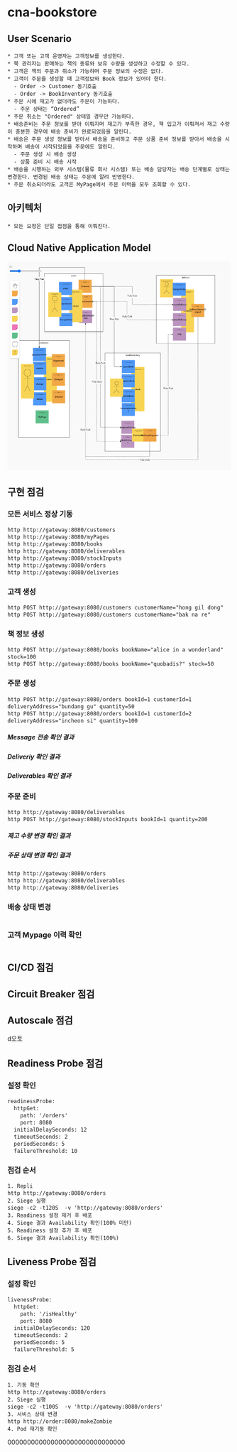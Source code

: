 # cna-bookstore

## User Scenario
```
* 고객 또는 고객 운영자는 고객정보를 생성한다.
* 북 관리자는 판매하는 책의 종류와 보유 수량을 생성하고 수정할 수 있다.
* 고객은 책의 주문과 취소가 가능하며 주문 정보의 수정은 없다.
* 고객이 주문을 생성할 때 고객정보와 Book 정보가 있어야 한다.
  - Order -> Customer 동기호출
  - Order -> BookInventory 동기호출
* 주문 시에 재고가 없더라도 주문이 가능하다.
  - 주문 상태는 “Ordered”
* 주문 취소는 "Ordered" 상태일 경우만 가능하다.
* 배송준비는 주문 정보를 받아 이뤄지며 재고가 부족한 경우, 책 입고가 이뤄져서 재고 수량이 충분한 경우에 배송 준비가 완료되었음을 알린다.
* 배송은 주문 생성 정보를 받아서 배송을 준비하고 주문 상품 준비 정보를 받아서 배송을 시작하며 배송이 시작되었음을 주문에도 알린다.
  - 주문 생성 시 배송 생성
  - 상품 준비 시 배송 시작  
* 배송을 시행하는 외부 시스템(물류 회사 시스템) 또는 배송 담당자는 배송 단계별로 상태는 변경한다. 변경된 배송 상태는 주문에 알려 반영한다.
* 주문 취소되더라도 고객은 MyPage에서 주문 이력을 모두 조회할 수 있다.
```
## 아키텍처
```
* 모든 요청은 단일 접점을 통해 이뤄진다.

```

## Cloud Native Application Model
![Alt text](cna-bookstore.PNG?raw=true "Optional Title")

## 구현 점검

### 모든 서비스 정상 기동 
```
http http://gateway:8080/customers
http http://gateway:8080/myPages
http http://gateway:8080/books
http http://gateway:8080/deliverables
http http://gateway:8080/stockInputs
http http://gateway:8080/orders
http http://gateway:8080/deliveries
```

### 고객 생성
```
http POST http://gateway:8080/customers customerName="hong gil dong"
http POST http://gateway:8080/customers customerName="bak na re"
```

### 책 정보 생성
```
http POST http://gateway:8080/books bookName="alice in a wonderland" stock=100
http POST http://gateway:8080/books bookName="quobadis?" stock=50
```

### 주문 생성
```
http POST http://gateway:8080/orders bookId=1 customerId=1 deliveryAddress="bundang gu" quantity=50
http POST http://gateway:8080/orders bookId=1 customerId=2 deliveryAddress="incheon si" quantity=100
```
##### Message 전송 확인 결과

##### Deliveriy 확인 결과

##### Deliverables 확인 결과

### 주문 준비
```
http http://gateway:8080/deliverables
http POST http://gateway:8080/stockInputs bookId=1 quantity=200
```
##### 재고 수량 변경 확인 결과
##### 주문 상태 변경 확인 결과
```
http http://gateway:8080/orders
http http://gateway:8080/deliverables
http http://gateway:8080/deliveries
```

### 배송 상태 변경
```
```

### 고객 Mypage 이력 확인
```
```

## CI/CD 점검

## Circuit Breaker 점검

## Autoscale 점검
d오토

## Readiness Probe 점검
### 설정 확인
```
readinessProbe:
  httpGet:
    path: '/orders'
    port: 8080
  initialDelaySeconds: 12
  timeoutSeconds: 2
  periodSeconds: 5
  failureThreshold: 10
```
### 점검 순서
```
1. Repli
http http://gateway:8080/orders
2. Siege 실행
siege -c2 -t120S  -v 'http://gateway:8080/orders'
3. Readiness 설정 제거 후 배포
4. Siege 결과 Availability 확인(100% 미만)
5. Readiness 설정 추가 후 배포
6. Siege 결과 Availability 확인(100%)
```

## Liveness Probe 점검
### 설정 확인
```
livenessProbe:
  httpGet:
    path: '/isHealthy'
    port: 8080
  initialDelaySeconds: 120
  timeoutSeconds: 2
  periodSeconds: 5
  failureThreshold: 5
```
### 점검 순서
```
1. 기동 확인
http http://gateway:8080/orders
2. Siege 실행
siege -c2 -t100S  -v 'http://gateway:8080/orders'
3. 서비스 상태 변경
http http://order:8080/makeZombie
4. Pod 재기동 확인
```
000000000000000000000000000000
